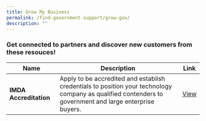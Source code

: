 ```yaml
---
title: Grow My Business
permalink: /find-government-support/grow-gov/
description: ""
---
```

### Get connected to partners and discover new customers from these resouces!

| Name| Description | Link |
|---|---|---|
| **IMDA Accreditation** | Apply to be accredited and establish credentials to position your technology company as qualified contenders to government and large enterprise buyers.|[View](https://www.imda.gov.sg/how-we-can-help/imda-accreditation) |
